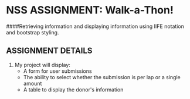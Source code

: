 # NSS ASSIGNMENT: Walk-a-Thon!
####Retrieving information and displaying information using IIFE notation and bootstrap styling.

## ASSIGNMENT DETAILS
1. My project will display:
	- A form for user submissions
	- The ability to select whether the submission is per lap or a single amount
	- A table to display the donor's information
